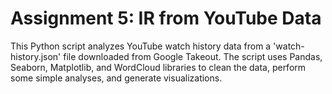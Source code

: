 # Assignment 5: IR from YouTube Data

This Python script analyzes YouTube watch history data from a 'watch-history.json' file downloaded from Google Takeout. The script uses Pandas, Seaborn, Matplotlib, and WordCloud libraries to clean the data, perform some simple analyses, and generate visualizations. 

